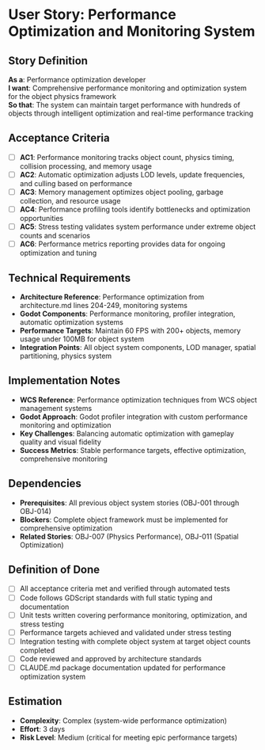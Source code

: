 # User Story: Performance Optimization and Monitoring System

## Story Definition
**As a**: Performance optimization developer  
**I want**: Comprehensive performance monitoring and optimization system for the object physics framework  
**So that**: The system can maintain target performance with hundreds of objects through intelligent optimization and real-time performance tracking

## Acceptance Criteria
- [ ] **AC1**: Performance monitoring tracks object count, physics timing, collision processing, and memory usage
- [ ] **AC2**: Automatic optimization adjusts LOD levels, update frequencies, and culling based on performance
- [ ] **AC3**: Memory management optimizes object pooling, garbage collection, and resource usage
- [ ] **AC4**: Performance profiling tools identify bottlenecks and optimization opportunities
- [ ] **AC5**: Stress testing validates system performance under extreme object counts and scenarios
- [ ] **AC6**: Performance metrics reporting provides data for ongoing optimization and tuning

## Technical Requirements
- **Architecture Reference**: Performance optimization from architecture.md lines 204-249, monitoring systems
- **Godot Components**: Performance monitoring, profiler integration, automatic optimization systems
- **Performance Targets**: Maintain 60 FPS with 200+ objects, memory usage under 100MB for object system  
- **Integration Points**: All object system components, LOD manager, spatial partitioning, physics system

## Implementation Notes
- **WCS Reference**: Performance optimization techniques from WCS object management systems
- **Godot Approach**: Godot profiler integration with custom performance monitoring and optimization
- **Key Challenges**: Balancing automatic optimization with gameplay quality and visual fidelity
- **Success Metrics**: Stable performance targets, effective optimization, comprehensive monitoring

## Dependencies
- **Prerequisites**: All previous object system stories (OBJ-001 through OBJ-014)
- **Blockers**: Complete object framework must be implemented for comprehensive optimization
- **Related Stories**: OBJ-007 (Physics Performance), OBJ-011 (Spatial Optimization)

## Definition of Done
- [ ] All acceptance criteria met and verified through automated tests
- [ ] Code follows GDScript standards with full static typing and documentation
- [ ] Unit tests written covering performance monitoring, optimization, and stress testing
- [ ] Performance targets achieved and validated under stress testing
- [ ] Integration testing with complete object system at target object counts completed
- [ ] Code reviewed and approved by architecture standards
- [ ] CLAUDE.md package documentation updated for performance optimization system

## Estimation
- **Complexity**: Complex (system-wide performance optimization)
- **Effort**: 3 days
- **Risk Level**: Medium (critical for meeting epic performance targets)
